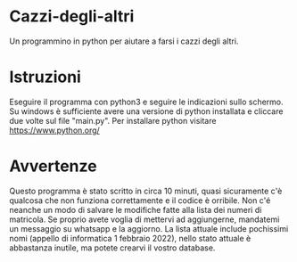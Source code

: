 # Cazzi-degli-altri
Un programmino in python per aiutare a farsi i cazzi degli altri.

# Istruzioni
Eseguire il programma con python3 e seguire le indicazioni sullo schermo.
Su windows è sufficiente avere una versione di python installata e cliccare due volte sul file "main.py". Per installare python visitare https://www.python.org/

# Avvertenze
Questo programma è stato scritto in circa 10 minuti, quasi sicuramente c'è qualcosa che non funziona correttamente e il codice è orribile. Non c'é neanche un modo di salvare le modifiche fatte alla lista dei numeri di matricola. Se proprio avete voglia di mettervi ad aggiungerne, mandatemi un messaggio su whatsapp e la aggiorno. La lista attuale include pochissimi nomi (appello di informatica 1 febbraio 2022), nello stato attuale è abbastanza inutile, ma potete crearvi il vostro database.
